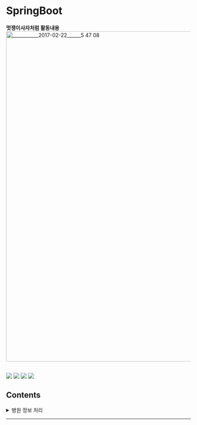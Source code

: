# SpringBoot
**멋쟁이사자처럼 활동내용**
<img width="900" alt="___________2017-02-22______5 47 08" src="https://user-images.githubusercontent.com/104709432/198947114-5f7b3711-53b9-415c-9f38-f95072dc1cd4.png">

<br>
<img src="https://img.shields.io/badge/Java-E34F26?style=flat&logo=Java&logoColor=white"/></a>
<img src="https://img.shields.io/badge/Spring Boot-6DB33F?style=flat&logo=Spring Boot&logoColor=white"/></a>
<img src="https://img.shields.io/badge/JUnit5-25A162?style=flat&logo=JUnit5&logoColor=white"/></a>
<img src="https://img.shields.io/badge/MySQL-4479A1?style=flat&logo=MySQL&logoColor=white"/></a>

## Contents
<details>
<summary>병원 정보 처리 </summary>


### 221031 (병원 정보처리 api)
![image](https://user-images.githubusercontent.com/104709432/198946914-030c5b49-4a33-40eb-b0d0-7e1e613b9d89.png)
- **practice 패키지**: 
- **readLingParser 패키지** ` : .csv로 받은 10만건 이상의 병원 정모 공공 데이터를 spring에서 제작한 Hospital 객체로 parsing해주는 패키지 
- **domain 패키지**  : Hospital 클래스 제작

### 221101 (MySql과 JDBCtemplate 연동)
- **디비연동 조직도**
![image](https://user-images.githubusercontent.com/104709432/199156854-b9b1c579-f05d-44fa-8acc-f9128b8a378c.png)
- **레이어 계층적용**
![image](https://user-images.githubusercontent.com/104709432/199157116-70106c5c-6e91-4ce2-a5b9-966c9c91853f.png)
</details>

---


